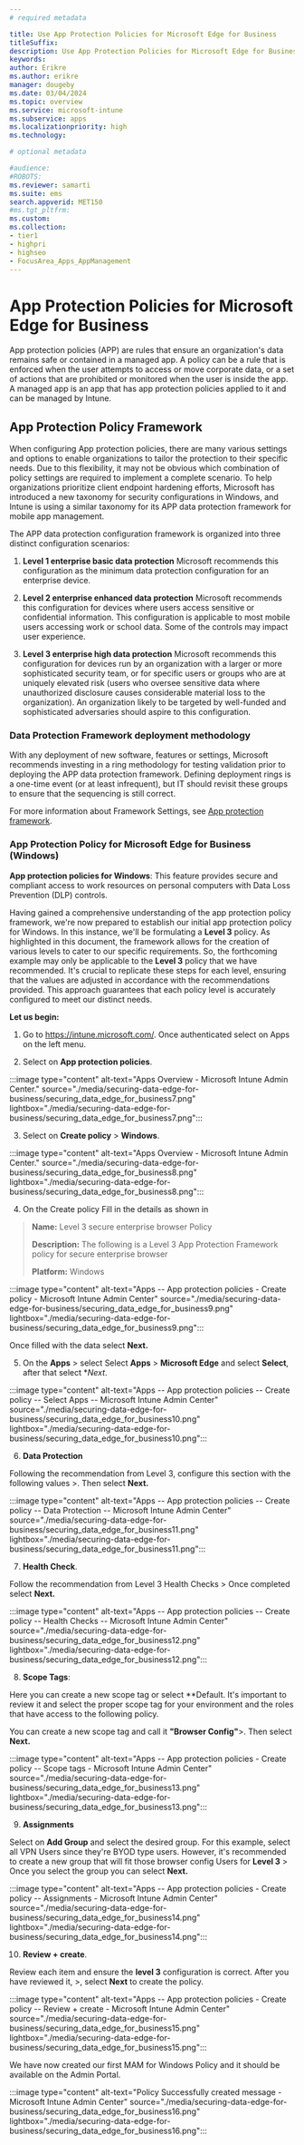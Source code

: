 ```yaml
---
# required metadata

title: Use App Protection Policies for Microsoft Edge for Business
titleSuffix:
description: Use App Protection Policies for Microsoft Edge for Business.
keywords:
author: Erikre
ms.author: erikre
manager: dougeby
ms.date: 03/04/2024
ms.topic: overview
ms.service: microsoft-intune
ms.subservice: apps
ms.localizationpriority: high
ms.technology:

# optional metadata

#audience:
#ROBOTS: 
ms.reviewer: samarti
ms.suite: ems
search.appverid: MET150
#ms.tgt_pltfrm:
ms.custom: 
ms.collection:
- tier1
- highpri
- highseo
- FocusArea_Apps_AppManagement
---
```


# App Protection Policies for Microsoft Edge for Business

App protection policies (APP) are rules that ensure an organization's data remains safe or contained in a managed app. A policy can be a rule that is enforced when the user attempts to access or move corporate data, or a set of actions that are prohibited or monitored when the user is inside the app. A managed app is an app that has app protection policies applied to it and can be managed by Intune.


## App Protection Policy Framework

When configuring App protection policies, there are many various settings and options to enable organizations to tailor the protection to their specific needs. Due to this flexibility, it may not be obvious which combination of policy settings are required to implement a complete scenario. To help organizations prioritize client endpoint hardening efforts, Microsoft has introduced a new taxonomy for security configurations in Windows, and Intune is using a similar taxonomy for its APP data protection framework for mobile app management.

The APP data protection configuration framework is organized into three distinct configuration scenarios:

1. **Level 1 enterprise basic data protection**
 Microsoft recommends this configuration as the minimum data protection configuration for an enterprise device.

2. **Level 2 enterprise enhanced data protection**
    Microsoft recommends this configuration for devices where users access sensitive or confidential information. This configuration is applicable to most mobile users accessing work or school data. Some of the controls may impact user experience.

3. **Level 3 enterprise high data protection**
    Microsoft recommends this configuration for devices run by an organization with a larger or more sophisticated security team, or for specific users or groups who are at uniquely elevated risk (users who oversee sensitive data where unauthorized disclosure causes considerable material loss to the organization). An organization likely to be targeted by well-funded and sophisticated adversaries should aspire to this configuration.

### Data Protection Framework deployment methodology
With any deployment of new software, features or settings, Microsoft recommends investing in a ring methodology for testing validation prior to deploying the APP data protection framework. Defining deployment rings is a one-time event (or at least infrequent), but IT should revisit these groups to ensure that the sequencing is still correct.

For more information about Framework Settings, see [App protection framework](..\apps\app-protection-framework.md).

### App Protection Policy for Microsoft Edge for Business (Windows)

**App protection policies for Windows**: This feature provides secure and compliant access to work resources on personal computers with Data Loss Prevention (DLP) controls.

Having gained a comprehensive understanding of the app protection policy framework, we're now prepared to establish our initial app protection policy for Windows. In this instance, we'll be formulating a **Level 3** policy. As highlighted in this document, the framework allows for the creation of various levels to cater to our specific requirements. So, the forthcoming example may only be applicable to the **Level 3** policy that we have recommended. It's crucial to replicate these steps for each level, ensuring that the values are adjusted in accordance with the recommendations provided. This approach guarantees that each policy level is accurately configured to meet our distinct needs.

**Let us begin:**

1. Go to <https://intune.microsoft.com/>. Once authenticated select on Apps on the left menu.

2. Select on **App protection policies**.

:::image type="content" alt-text="Apps Overview - Microsoft Intune Admin Center." source="./media/securing-data-edge-for-business/securing_data_edge_for_business7.png" lightbox="./media/securing-data-edge-for-business/securing_data_edge_for_business7.png":::

3. Select on **Create policy** \> **Windows**.

:::image type="content" alt-text="Apps Overview - Microsoft Intune Admin Center." source="./media/securing-data-edge-for-business/securing_data_edge_for_business8.png" lightbox="./media/securing-data-edge-for-business/securing_data_edge_for_business8.png":::

4. On the Create policy Fill in the details as shown in

> **Name:** Level 3 secure enterprise browser Policy
>
> **Description:** The following is a Level 3 App Protection Framework
> policy for secure enterprise browser
>
> **Platform:** Windows

:::image type="content" alt-text="Apps -- App protection policies - Create policy - Microsoft Intune Admin Center" source="./media/securing-data-edge-for-business/securing_data_edge_for_business9.png" lightbox="./media/securing-data-edge-for-business/securing_data_edge_for_business9.png":::

Once filled with the data select **Next.**

5. On the **Apps** \> select Select **Apps** \> **Microsoft Edge** and select
**Select**, after that select **Next*.

:::image type="content" alt-text="Apps -- App protection policies -- Create policy -- Select Apps -- Microsoft Intune Admin Center" source="./media/securing-data-edge-for-business/securing_data_edge_for_business10.png" lightbox="./media/securing-data-edge-for-business/securing_data_edge_for_business10.png":::

6. **Data Protection**

Following the recommendation from Level 3, configure this section with the following values \>. Then select **Next.**

:::image type="content" alt-text="Apps -- App protection policies -- Create policy -- Data Protection -- Microsoft Intune Admin Center" source="./media/securing-data-edge-for-business/securing_data_edge_for_business11.png" lightbox="./media/securing-data-edge-for-business/securing_data_edge_for_business11.png":::

7. **Health Check**.

Follow the recommendation from Level 3 Health Checks \> Once completed select **Next.**


:::image type="content" alt-text="Apps -- App protection policies -- Create policy -- Health Checks -- Microsoft Intune Admin Center" source="./media/securing-data-edge-for-business/securing_data_edge_for_business12.png" lightbox="./media/securing-data-edge-for-business/securing_data_edge_for_business12.png":::

8. **Scope Tags**:

Here you can create a new scope tag or select **Default. It's important to review it and select the proper scope tag for your environment and the roles that have access to the following policy.

You can create a new scope tag and call it **"Browser Config"**\>. Then select **Next.**

:::image type="content" alt-text="Apps -- App protection policies - Create policy -- Scope tags - Microsoft Intune Admin Center" source="./media/securing-data-edge-for-business/securing_data_edge_for_business13.png" lightbox="./media/securing-data-edge-for-business/securing_data_edge_for_business13.png":::

9. **Assignments**

Select on **Add Group** and select the desired group. For this example, select all VPN Users since they're BYOD type users. However, it's recommended to create a new group that will fit those browser config Users for **Level 3** \> Once you select the group you can select **Next.**

:::image type="content" alt-text="Apps -- App protection policies - Create policy -- Assignments - Microsoft Intune Admin Center" source="./media/securing-data-edge-for-business/securing_data_edge_for_business14.png" lightbox="./media/securing-data-edge-for-business/securing_data_edge_for_business14.png":::

10. **Review + create**.

Review each item and ensure the **level 3** configuration is correct. After you have reviewed it, \>, select **Next** to create the policy.

:::image type="content" alt-text="Apps -- App protection policies - Create policy -- Review + create - Microsoft Intune Admin Center" source="./media/securing-data-edge-for-business/securing_data_edge_for_business15.png" lightbox="./media/securing-data-edge-for-business/securing_data_edge_for_business15.png":::

We have now created our first MAM for Windows Policy and it should be available on the Admin Portal.

:::image type="content" alt-text="Policy Successfully created message - Microsoft Intune Admin Center" source="./media/securing-data-edge-for-business/securing_data_edge_for_business16.png" lightbox="./media/securing-data-edge-for-business/securing_data_edge_for_business16.png":::
